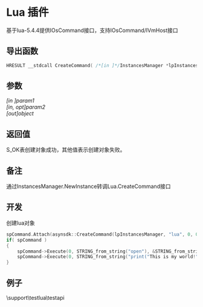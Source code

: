 # Lua 插件  

基于lua-5.4.4提供IOsCommand接口，支持IOsCommand/IVmHost接口  

## 导出函数  
```c++  
HRESULT __stdcall CreateCommand( /*[in ]*/InstancesManager *lpInstancesManager, /*[in ]*/IUnknown **param1, /*[in ]*/uint64_t param2, /*[out]*/IOsCommand **ppObject)  
```  
## 参数
*[in ]param1*  
*[in, opt]param2*  
*[out]object*  

## 返回值
S_OK表创建对象成功，其他值表示创建对象失败。  

## 备注
通过InstancesManager.NewInstance转调Lua.CreateCommand接口  

## 开发  
创建lua对象
```c++  
spCommand.Attach(asynsdk::CreateCommand(lpInstancesManager, "lua", 0, 0, 0));
if( spCommand )
{
    spCommand->Execute(0, STRING_from_string("open"), &STRING_from_string("test.lua"), 1, 0); //执行test.lua脚本
    spCommand->Execute(0, STRING_from_string("print("This is my world!")"), 0, 0, 0); //执行lua脚本块
}
```  

## 例子  
\support\testlua\testapi  